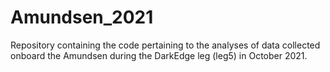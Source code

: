 # Amundsen_2021
Repository containing the code pertaining to the analyses of data collected onboard the Amundsen during the DarkEdge leg (leg5) in October 2021.
